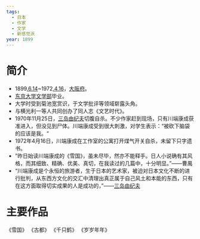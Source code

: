 ```yaml
---
tags:
  - 日本
  - 作家
  - 文学
  - 新感觉派
year: 1899
---
```

# 简介

- 1899[.6.14](2024-06-14.md)~1972[.4.16](2024-04-16.md)，[大阪府](大阪府.md)。
- [东京大学](东京大学.md)[文学部](文学部.md)毕业。
- 大学时受到菊池宽赏识，于文学批评等领域崭露头角。
- 与横光利一等人共同创办了同人志《文艺时代》。
- 1970年11月25日，[三岛由纪夫](三岛由纪夫.md)切腹自杀。不少作家赶到现场，只有川端康成获准进入，但没见到尸体。川端康成受到很大刺激，对学生表示：“被砍下脑袋的应该是我。“
- 1972年4月16日，川端康成在工作室的公寓打开煤气开关自杀，未留下只字遗书。
- ”昨日始读川端康成的《雪国》，虽未尽毕，然亦不能释手。日人小说确有其风格，而其细致、精确、优美、真切，在我读过的几篇中，十分明显。”——曹禺
- “川端康成是个永恒的旅游者，生于日本的艺术家，被迫对日本文化不断的进行批判，从东西方文化的交汇中清理出真正属于自己风土和本能的东西，只有在这方面取得切实成果的人是成功的，”——[三岛由纪夫](三岛由纪夫.md)
# 主要作品

《雪国》
《古都》
《千只鹤》
《岁岁年年》